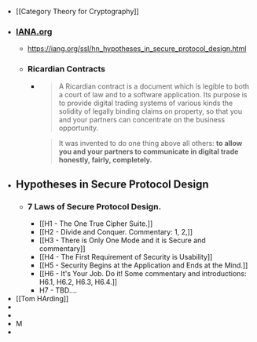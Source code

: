 - [[Category Theory for Cryptography]]
- ### [IANA.org](https://iana.org)
	- https://iang.org/ssl/hn_hypotheses_in_secure_protocol_design.html
	- ### Ricardian Contracts
		- > A Ricardian contract is a document which is legible to both a court of law and to a software application. Its purpose is to provide digital trading systems of various kinds the solidity of legally binding claims on property, so that you and your partners can concentrate on the business opportunity.
		  
		  > It was invented to do one thing above all others: **to allow you and your partners to communicate in digital trade honestly, fairly, completely.**
- ## **Hypotheses in Secure Protocol Design**
	- ### 7 Laws of Secure Protocol Design.
		- [[H1 - The One True Cipher Suite.]]
		- [[H2 - Divide and Conquer. Commentary: 1, 2,]]
		- [[H3 - There is Only One Mode and it is Secure and commentary]]
		- [[H4 - The First Requirement of Security is Usability]]
		- [[H5 - Security Begins at the Application and Ends at the Mind.]]
		- [[H6 - It's Your Job. Do it! Some commentary and introductions: H6.1, H6.2, H6.3, H6.4.]]
		- H7 - TBD….
- [[Tom HArding]]
-
-
- M
-